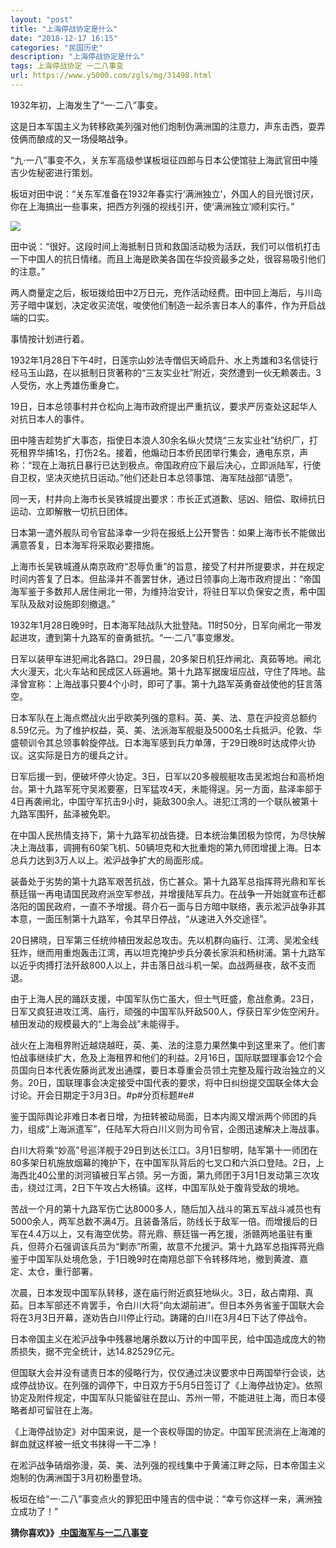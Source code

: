 ```yaml
---
layout: "post"
title: "上海停战协定是什么"
date: "2018-12-17 16:15"
categories: "民国历史"
description: "上海停战协定是什么"
tags: 上海停战协定 一二八事变
url: https://www.y5000.com/zgls/mg/31498.html
---
```






1932年初，上海发生了“一·二八”事变。

这是日本军国主义为转移欧美列强对他们炮制伪满洲国的注意力，声东击西，耍弄伎俩而酿成的又一场侵略战争。

“九·一八”事变不久，关东军高级参谋板垣征四郎与日本公使馆驻上海武官田中隆吉少佐秘密进行策划。

板垣对田中说：“关东军准备在1932年春实行‘满洲独立’，外国人的目光很讨厌，你在上海搞出一些事来，把西方列强的视线引开，使‘满洲独立’顺利实行。”

![](https://img.y5000.com/uploads/allimg/180718/8-1PGQ01T1209.jpg)

田中说：“很好。这段时间上海抵制日货和救国活动极为活跃，我们可以借机打击一下中国人的抗日情绪。而且上海是欧美各国在华投资最多之处，很容易吸引他们的注意。”

两人商量定之后，板垣拨给田中2万日元，充作活动经费。田中回上海后，与川岛芳子暗中谋划，决定收买流氓，唆使他们制造一起杀害日本人的事件，作为开启战端的口实。

事情按计划进行着。

1932年1月28日下午4时，日莲宗山妙法寺僧侣天崎启升、水上秀雄和3名信徒行经马玉山路，在以抵制日货著称的“三友实业社”附近，突然遭到一伙无赖袭击。3人受伤，水上秀雄伤重身亡。

19日，日本总领事村井仓松向上海市政府提出严重抗议，要求严厉查处这起华人对抗日本人的事件。

田中隆吉趁势扩大事态，指使日本浪人30余名纵火焚烧“三友实业社”纺织厂，打死租界华捕1名，打伤2名。接着，他煽动日本侨民团举行集会，通电东京，声称：“现在上海抗日暴行已达到极点。帝国政府应下最后决心，立即派陆军，行使自卫权，坚决灭绝抗日运动。”他们还赴日本总领事馆、海军陆战部“请愿”。

同一天，村井向上海市长吴铁城提出要求：市长正式道歉、惩凶、赔偿、取缔抗日运动、立即解散一切抗日团体。

日本第一遣外舰队司令官盐泽幸一少将在报纸上公开警告：如果上海市长不能做出满意答复，日本海军将采取必要措施。

上海市长吴铁城遵从南京政府“忍辱负重”的旨意，接受了村井所提要求，并在规定时间内答复了日本。但盐泽并不善罢甘休，通过日领事向上海市政府提出：“帝国海军鉴于多数邦人居住闸北一带，为维持治安计，将驻日军以负保安之责，希中国军队及敌对设施即刻撤退。”

1932年1月28日晚9时，日本海军陆战队大批登陆。11时50分，日军向闸北一带发起进攻，遭到第十九路军的奋勇抵抗。“一·二八”事变爆发。

日军以装甲车进犯闸北各路口。29日晨，20多架日机狂炸闸北、真茹等地。闸北大火漫天，北火车站和民成区人砾遍地。第十九路军据废垣应战，守住了阵地。盐泽曾宣称：上海战事只要4个小时，即可了事。第十九路军英勇奋战使他的狂言落空。

日本军队在上海点燃战火出乎欧美列强的意料。英、美、法、意在沪投资总额约8.59亿元。为了维护权益，英、美、法派海军舰艇及5000名士兵抵沪。伦敦、华盛顿训令其总领事斡旋停战。日本海军感到兵力单薄，于29日晚8时达成停火协议。这实际是日方的缓兵之计。

日军后援一到，便破坏停火协定。3日，日军以20多艘舰艇攻击吴淞炮台和高桥炮台。第十九路军死守吴淞要塞，日军猛攻4天，未能得逞。另一方面，盐泽率部于4日再袭闸北，中国守军抗击9小时，毙敌300余人。进犯江湾的一个联队被第十九路军围歼，盐泽被免职。

在中国人民热情支持下，第十九路军初战告捷。日本统治集团极为惊愕，为尽快解决上海战事，调拥有60架飞机、50辆坦克和大批重炮的第九师团增援上海。日本总兵力达到3万人以上。淞沪战争扩大的局面形成。

装备处于劣势的第十九路军艰苦抗战，伤亡甚众。第十九路军总指挥蒋光鼎和军长蔡廷锴一再电请国民政府派空军参战，并增援陆军兵力。在战争一开始就宣布迁都洛阳的国民政府，一直不予增援。蒋介石一面与日方暗中联络，表示淞沪战争非其本意，一面压制第十九路军，令其早日停战，“从速进入外交途径”。

20日拂晓，日军第三任统帅植田发起总攻击。先以机群向庙行、江湾、吴淞全线狂炸，继而用重炮轰击江湾，再以坦克掩护步兵分袭长家浜和杨树浦。第十九路军以近乎肉搏打法歼敌800人以上，并击落日战斗机一架。血战两昼夜，敌不支而退。

由于上海人民的踊跃支援，中国军队伤亡虽大，但士气旺盛，愈战愈勇。23日，日军又疯狂进攻江湾、庙行，顽强的中国军队歼敌500人，俘获日军少佐空闲升。植田发动的规模最大的“上海会战”未能得手。

战火在上海租界附近越烧越旺，英、美、法的注意力果然集中到这里来了。他们害怕战事继续扩大，危及上海租界和他们的利益。2月16日，国际联盟理事会12个会员国向日本代表佐藤尚武发出通牒，要日本尊重会员领土完整及履行政治独立的义务。20日，国联理事会决定接受中国代表的要求，将中日纠纷提交国联全体大会讨论。开会日期定于3月3日。#p#分页标题#e#

鉴于国际舆论非难日本者日增，为扭转被动局面，日本内阁又增派两个师团的兵力，组成“上海派遣军”，任陆军大将白川义则为司令官，企图迅速解决上海战事。

白川大将乘“妙高”号巡洋舰于29日到达长江口。3月1日黎明，陆军第十一师团在80多架日机施放烟幕的掩护下，在中国军队背后的七叉口和六浜口登陆。2日，上海西北40公里的浏河镇被日军占领。另一方面，第九师团于3月1日发动第三次攻击，绕过江湾，2日下午攻占大杨镇。这样，中国军队处于腹背受敌的境地。

苦战一个月的第十九路军伤亡达8000多人，随后加入战斗的第五军战斗减员也有5000余人，两军总数不满4万。且装备落后，防线长于敌军一倍。而增援后的日军在4.4万以上，又有海空优势。蒋光鼎、蔡廷锴一再乞援，浙赣两地虽驻有重兵，但蒋介石强调该兵员为“剿赤”所需，故意不允援沪。第十九路军总指挥蒋光鼎鉴于中国军队处境危急，于1日晚9时在南翔总部下令转移阵地，撤到黄渡、嘉定、太仓，重行部署。

次晨，日本发现中国军队转移，遂在庙行附近疯狂地纵火。3日，敌占南翔、真茹。日本军部还不肯罢手，令白川大将“向太湖前进”。但日本外务省鉴于国联大会将在3月3日开幕，遂劝告白川停止行动。踌躇的白川在3月4日下达了停战令。

日本帝国主义在淞沪战争中残暴地屠杀数以万计的中国平民，给中国造成庞大的物质损失，据不完全统计，达14.82529亿元。

但国联大会并没有谴责日本的侵略行为，仅仅通过决议要求中日两国举行会谈，达成停战协议。在列强的调停下，中日双方于5月5日签订了《上海停战协定》。依照协定及附件规定，中国军队只能留驻在昆山、苏州一带，不能进驻上海，而日本侵略者却可留驻在上海。

《上海停战协定》对中国来说，是一个丧权辱国的协定。中国军民流淌在上海滩的鲜血就这样被一纸文书抹得一干二净！

在淞沪战争硝烟弥漫，英、美、法列强的视线集中于黄浦江畔之际，日本帝国主义炮制的伪满洲国于3月初粉墨登场。

板垣在给“一·二八”事变点火的罪犯田中隆吉的信中说：“幸亏你这样一来，满洲独立成功了！”

**猜你喜欢》》[ 中国海军与一二八事变](https://www.y5000.com/jstd/zgjs/28331.html)**
